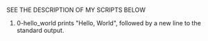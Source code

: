 SEE THE DESCRIPTION OF MY SCRIPTS BELOW

1. 0-hello_world prints "Hello, World", followed by a new line to the standard output.
